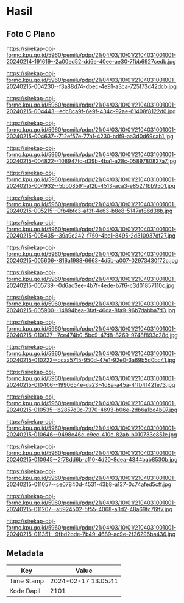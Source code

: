 # Hasil

## Foto C Plano

https://sirekap-obj-formc.kpu.go.id/5960/pemilu/pdpr/21/04/03/10/01/2104031001001-20240214-191619--2a00ed52-dd6e-40ee-ae30-7fbb6927cedb.jpg

https://sirekap-obj-formc.kpu.go.id/5960/pemilu/pdpr/21/04/03/10/01/2104031001001-20240215-004230--f3a88d74-dbec-4e91-a3ca-725f73d42dcb.jpg

https://sirekap-obj-formc.kpu.go.id/5960/pemilu/pdpr/21/04/03/10/01/2104031001001-20240215-004443--edc8ca9f-6e9f-434c-92ae-61408f8122d0.jpg

https://sirekap-obj-formc.kpu.go.id/5960/pemilu/pdpr/21/04/03/10/01/2104031001001-20240215-004637--712ef57e-77a1-4230-bdf9-aa3d0d69cab1.jpg

https://sirekap-obj-formc.kpu.go.id/5960/pemilu/pdpr/21/04/03/10/01/2104031001001-20240215-004822--108947fc-d39b-4ba1-a28c-0589780827a7.jpg

https://sirekap-obj-formc.kpu.go.id/5960/pemilu/pdpr/21/04/03/10/01/2104031001001-20240215-004932--5bb08591-a12b-4513-aca3-e8527fbb9501.jpg

https://sirekap-obj-formc.kpu.go.id/5960/pemilu/pdpr/21/04/03/10/01/2104031001001-20240215-005215--0fb4bfc3-af3f-4e63-b8e8-5147af86d38b.jpg

https://sirekap-obj-formc.kpu.go.id/5960/pemilu/pdpr/21/04/03/10/01/2104031001001-20240215-005435--39a9c242-f750-4be1-8495-2d310937df27.jpg

https://sirekap-obj-formc.kpu.go.id/5960/pemilu/pdpr/21/04/03/10/01/2104031001001-20240215-005606--816a1988-6663-4d5b-a007-02973430f72c.jpg

https://sirekap-obj-formc.kpu.go.id/5960/pemilu/pdpr/21/04/03/10/01/2104031001001-20240215-005739--0d6ac3ee-4b7f-4ede-b7f6-c3d01857110c.jpg

https://sirekap-obj-formc.kpu.go.id/5960/pemilu/pdpr/21/04/03/10/01/2104031001001-20240215-005900--14894bea-3faf-46da-8fa9-96b7dabba7d3.jpg

https://sirekap-obj-formc.kpu.go.id/5960/pemilu/pdpr/21/04/03/10/01/2104031001001-20240215-010037--7ce474b0-5bc9-47d8-8269-9748f893c28d.jpg

https://sirekap-obj-formc.kpu.go.id/5960/pemilu/pdpr/21/04/03/10/01/2104031001001-20240215-010222--ccaa5715-950d-47e1-92e0-3a69b5d0bc41.jpg

https://sirekap-obj-formc.kpu.go.id/5960/pemilu/pdpr/21/04/03/10/01/2104031001001-20240215-010406--1990654e-da23-4d8a-a45a-41fb41421e73.jpg

https://sirekap-obj-formc.kpu.go.id/5960/pemilu/pdpr/21/04/03/10/01/2104031001001-20240215-010535--b2857d0c-7370-4693-b06e-2db6a1bc4b97.jpg

https://sirekap-obj-formc.kpu.go.id/5960/pemilu/pdpr/21/04/03/10/01/2104031001001-20240215-010646--9498e46c-c9ec-410c-82ab-b010733e851e.jpg

https://sirekap-obj-formc.kpu.go.id/5960/pemilu/pdpr/21/04/03/10/01/2104031001001-20240215-010945--2f78dd6b-c110-4d20-8dea-4344bab8530b.jpg

https://sirekap-obj-formc.kpu.go.id/5960/pemilu/pdpr/21/04/03/10/01/2104031001001-20240215-011057--ce07840d-4531-43b8-a137-0c74afed5cff.jpg

https://sirekap-obj-formc.kpu.go.id/5960/pemilu/pdpr/21/04/03/10/01/2104031001001-20240215-011207--a5924502-5f55-4068-a3d2-48a69fc76ff7.jpg

https://sirekap-obj-formc.kpu.go.id/5960/pemilu/pdpr/21/04/03/10/01/2104031001001-20240215-011351--9fbd2bde-7b49-4689-ac9e-2f26296ba436.jpg


## Metadata

| Key        | Value               |
| ---------- | ------------------- |
| Time Stamp | 2024-02-17 13:05:41 |
| Kode Dapil | 2101                |



